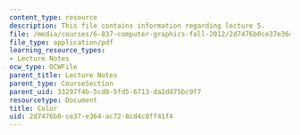 ```yaml
---
content_type: resource
description: This file contains information regarding lecture 5.
file: /media/courses/6-837-computer-graphics-fall-2012/2d7476b0ce37e364ac728cd4c8ff41f4_MIT6_837F12_Lec05.pdf
file_type: application/pdf
learning_resource_types:
- Lecture Notes
ocw_type: OCWFile
parent_title: Lecture Notes
parent_type: CourseSection
parent_uid: 33297f4b-5cd8-5fd5-6713-da2dd75bc9f7
resourcetype: Document
title: Color
uid: 2d7476b0-ce37-e364-ac72-8cd4c8ff41f4
---
```

